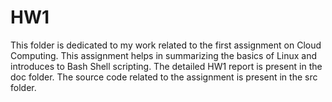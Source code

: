 # HW1
This folder is dedicated to my work related to the first assignment on Cloud Computing. This assignment helps in summarizing the basics of Linux and introduces to Bash Shell scripting.
The detailed HW1 report is present in the doc folder. 
The source code related to the assignment is present in the src folder.

